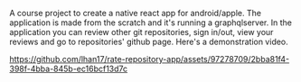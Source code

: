 A course project to create a native react app for android/apple. The application is made from the scratch and it's running a graphqlserver. In the application you can review other git repositories, sign in/out, view your reviews and go to repositories' github page. Here's a demonstration video. 

https://github.com/lhan17/rate-repository-app/assets/97278709/2bba81f4-398f-4bba-845b-ec16bcf13d7c

